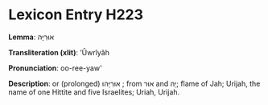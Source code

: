 # Lexicon Entry H223

**Lemma**: אוּרִיָּה

**Transliteration (xlit)**: ʼÛwrîyâh

**Pronunciation**: oo-ree-yaw'

**Description**:
or (prolonged) אוּרִיָּהוּ ; from אוּר and יָהּ; flame of Jah; Urijah, the name of one Hittite and five Israelites; Uriah, Urijah.

